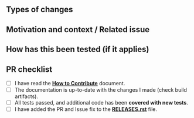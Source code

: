 ## Types of changes

<!--- What types of changes does your code introduce? Put an `x` in all the boxes that apply: -->

## Motivation and context / Related issue

<!--- Why is this change required? What problem does it solve? -->

<!--- Please link to an existing issue here if one exists. -->

<!--- (we recommend to have an existing issue for each pull request) -->

## How has this been tested (if it applies)

<!--- Please describe here how your modifications have been tested. -->

## PR checklist

<!-- - Go over all the following points, and put an `x` in all the boxes that apply. -->

<!--- If you're unsure about any of these, don't hesitate to ask. We're here to help! -->

- [ ] I have read the [**How to Contribute**](https://torchdr.github.io/torchdr.contributing.html) document.
- [ ] The documentation is up-to-date with the changes I made (check build artifacts).
- [ ] All tests passed, and additional code has been **covered with new tests**.
- [ ] I have added the PR and Issue fix to the [**RELEASES.rst**](RELEASES.rst) file.

<!--- In any case, don't hesitate to join and ask questions if you need on slack (https://pot-toolbox.slack.com/), gitter (https://gitter.im/PythonOT/community), or the mailing list (https://mail.python.org/mm3/mailman3/lists/pot.python.org/). -->
